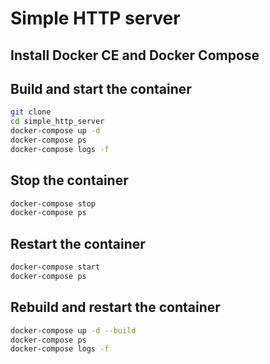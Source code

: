 # Simple HTTP server

## Install Docker CE and Docker Compose

## Build and start the container
```bash
git clone 
cd simple_http_server
docker-compose up -d
docker-compose ps
docker-compose logs -f
```

## Stop the container
```bash
docker-compose stop
docker-compose ps
```

## Restart the container
```bash
docker-compose start
docker-compose ps
```

## Rebuild and restart the container
```bash
docker-compose up -d --build
docker-compose ps
docker-compose logs -f
```